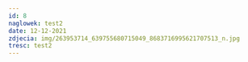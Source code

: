 ```yaml
---
id: 8
naglowek: test2
date: 12-12-2021
zdjecia: img/263953714_639755680715049_8683716995621707513_n.jpg
tresc: test2
---
```

